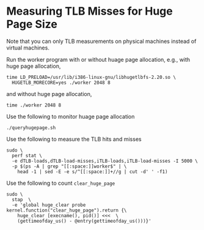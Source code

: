 # Measuring TLB Misses for Huge Page Size

Note that you can only TLB  measurements on physical machines instead of
virtual machines.

Run the worker program with or without huage page allocation, e.g.,
with huge page allocation, 

```
time LD_PRELOAD=/usr/lib/i386-linux-gnu/libhugetlbfs-2.20.so \
  HUGETLB_MORECORE=yes ./worker 2048 8
```

and without huge page allocation,

```
time ./worker 2048 8
```

Use the following to monitor huage page allocation
```
./queryhugepage.sh
```

Use the following to measure the TLB hits and misses 
```
sudo \
  perf stat \
  -e dTLB-loads,dTLB-load-misses,iTLB-loads,iTLB-load-misses -I 5000 \
  -p $(ps -A | grep "[[:space:]]worker$" | \
    head -1 | sed -E -e s/^[[:space:]]+//g | cut -d' ' -f1)
```


Use the following to count `clear_huge_page`
```
sudo \
  stap  \ 
  -e 'global huge_clear probe kernel.function("clear_huge_page").return {\
    huge_clear [execname(), pid()] <<<  \
    (gettimeofday_us() - @entry(gettimeofday_us()))}'
```



